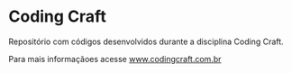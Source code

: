 # Coding Craft

Repositório com códigos desenvolvidos durante a disciplina Coding Craft.  

Para mais informaçãoes acesse www.codingcraft.com.br
